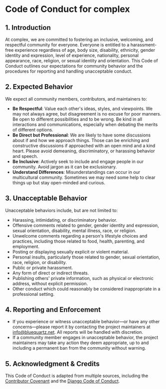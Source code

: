 # Code of Conduct for complex

## 1. Introduction

At complex, we are committed to fostering an inclusive, welcoming, and respectful community for everyone. Everyone is entitled to a harassment-free experience regardless of age, body size, disability, ethnicity, gender identity and expression, level of experience, nationality, personal appearance, race, religion, or sexual identity and orientation. This Code of Conduct outlines our expectations for community behavior and the procedures for reporting and handling unacceptable conduct.

## 2. Expected Behavior

We expect all community members, contributors, and maintainers to:

* **Be Respectful**: Value each other's ideas, styles, and viewpoints. We may not always agree, but disagreement is no excuse for poor manners. Be open to different possibilities and to be wrong. Be kind in all interactions and communications, especially when debating the merits of different options.
* **Be Direct but Professional**: We are likely to have some discussions about if and how we approach things. Those can be enriching and constructive discussions if approached with an open mind and a kind heart. Please avoid demeaning, discriminatory, or harassing behavior and speech.
* **Be Inclusive**: Actively seek to include and engage people in our community. Avoid jargon as it can be exclusionary.
* **Understand Differences**: Misunderstandings can occur in our multicultural community. Sometimes we may need some help to clear things up but stay open-minded and curious.

## 3. Unacceptable Behavior

Unacceptable behaviors include, but are not limited to:

* Harassing, intimidating, or discriminatory behavior.
* Offensive comments related to gender, gender identity and expression, sexual orientation, disability, mental illness, race, or religion.
* Unwelcome comments regarding a person's lifestyle choices and practices, including those related to food, health, parenting, and employment.
* Posting or displaying sexually explicit or violent material.
* Personal insults, particularly those related to gender, sexual orientation, race, religion, or disability.
* Public or private harassment.
* Any form of direct or indirect threats.
* Publishing others' private information, such as physical or electronic address, without explicit permission.
* Other conduct which could reasonably be considered inappropriate in a professional setting.

## 4. Reporting and Enforcement

* If you experience or witness unacceptable behavior—or have any other concerns—please report it by contacting the project maintainers at [info@bluequartz.net](mailto:info@bluequartz.net). All reports will be handled with discretion.
* If a community member engages in unacceptable behavior, the project maintainers may take any action they deem appropriate, up to and including a permanent ban from the community without warning.

## 5. Acknowledgment & Credits

This Code of Conduct is adapted from multiple sources, including the [Contributor Covenant](https://www.contributor-covenant.org) and the [Django Code of Conduct](https://www.djangoproject.com/conduct/).
